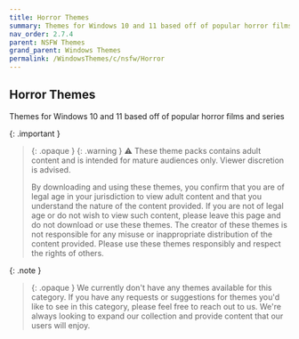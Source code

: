 ```yaml
---
title: Horror Themes
summary: Themes for Windows 10 and 11 based off of popular horror films and series
nav_order: 2.7.4
parent: NSFW Themes
grand_parent: Windows Themes
permalink: /WindowsThemes/c/nsfw/Horror
---
```


## Horror Themes
Themes for Windows 10 and 11 based off of popular horror films and series

{: .important }
> {: .opaque }
> {: .warning }
> ⚠️ These theme packs contains adult content and is intended for mature audiences only. Viewer discretion is advised.
> 
> By downloading and using these themes, you confirm that you are of legal age in your jurisdiction to view adult content and that you understand the nature of the content provided. If you are not of legal age or do not wish to view such content, please leave this page and do not download or use these themes. The creator of these themes is not responsible for any misuse or inappropriate distribution of the content provided. Please use these themes responsibly and respect the rights of others. 

{: .note }
> {: .opaque }
> We currently don't have any themes available for this category. If you have any requests or suggestions for themes you'd like to see in this category, please feel free to reach out to us. We're always looking to expand our collection and provide content that our users will enjoy.
